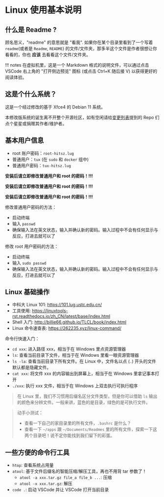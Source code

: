 # Linux 使用基本说明

## 什么是 Readme ?

顾名思义，"readme" 的意思就是 "看我". 如果你在某个目录里看到了一个写着 `readme`(或者是 `Readme`, `README`) 的文件/文件夹，那多半这个文件是作者很想让你看看的，你也 **应该** 去看看这个文件/文件夹。

!!! notes
    在虚拟机里，这是一个 Markdown 格式的说明文件，可以通过点击 VSCode 右上角的 "打开侧边预览" 图标 (或点击 Ctrl+K 随后接 V) 以获得更好的阅读体验。

## 这是个什么系统？

这是一个经过修改的基于 Xfce4 的 Debian 11 系统。

本修改版系统的诞生离不开整个开源社区，如有空闲请给[变更列表](./principle-and-changelogs.md)提到的 Repo 们点个星星或捐赠其作者/维护者。

## 基本用户信息

- root 账户密码：`root-hitsz.lug`
- 普通用户：`tux` (在 `sudo` 和 `docker` 组中)
- 普通用户密码：`tux-hitsz.lug`

**安装后请立即修改普通用户和 root 的密码！!!!**

**安装后请立即修改普通用户和 root 的密码！!!!**

**安装后请立即修改普通用户和 root 的密码！!!!**

修改普通用户密码的方法：

- 启动终端
- 输入 `passwd`
- 确保输入法在英文状态，输入并确认新的密码。输入过程中不会有任何显示与反应，打进去就可以了

修改 root 用户密码的方法：

- 启动终端
- 输入 `sudo passwd`
- 确保输入法在英文状态，输入并确认新的密码。输入过程中不会有任何显示与反应，打进去就可以了

## Linux 基础操作

- 中科大 Linux 101: https://101.lug.ustc.edu.cn/
- 工具使用: https://linuxtools-rst.readthedocs.io/zh_CN/latest/base/index.html
- Shell 入门: http://billie66.github.io/TLCL/book/index.html
- Linux 命令速查表: https://262235.xyz/linux-command/

命令行快速入门：

- `cd xxx`: 进入路径 xxx，相当于在 Windows 里点资源管理器
- `ls`: 查看当前目录下文件，相当于在 Windows 里看一眼资源管理器
- `ls -la`: 查看当前目录下所有文件。在 Linux 中，文件名以点 (`.`) 开头的文件默认都是隐藏文件。
- `cat xxx`: 将文件 xxx 的内容输出到屏幕上，相当于在 Windows 里拿记事本打开
- `./xxx`: 执行 xxx 文件，相当于在 Windows 上双击执行可执行程序

> 在 Linux 里，我们不习惯用后缀名区分文件类型，但是你可以借助 `ls` 输出的颜色来分辨文件。一般来讲，蓝色的是目录，绿色的是可执行文件。

> 动手小测试：
> 
> - 查看一下自己的家目录里的所有文件，`.bashrc` 是什么？
> - 查看一下 `~/apps` 跟 `~/Documents/Readmes` 里的所有文件，探索一下这两个目录吧！说不定你能找到我们留下的彩蛋。

## 一些方便的命令行工具

- `htop`: 查看系统占用量
- `atool`: 基于文件后缀名的智能压缩/解压工具，再也不用背 tar 参数了！
  - `atool -a xxx.tar.gz file_a file_b ...`: 压缩
  - `atool -x xxx.tar.gz`: 解压
- `code .`: 启动 VSCode 并让 VSCode 打开当前目录